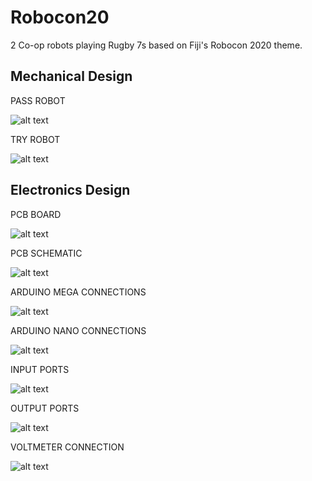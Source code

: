 # Robocon20
2 Co-op robots playing Rugby 7s based on Fiji's Robocon 2020 theme.

## Mechanical Design

PASS ROBOT

![alt text](https://github.com/mlhakimz/Robocon20/blob/main/Images/PR.PNG)

TRY ROBOT

![alt text](https://github.com/mlhakimz/Robocon20/blob/main/Images/TR.PNG)

## Electronics Design

PCB BOARD

![alt text](https://github.com/mlhakimz/Robocon20/blob/main/Images/pcb%20brd.PNG)

PCB SCHEMATIC

![alt text](https://github.com/mlhakimz/Robocon20/blob/main/Images/pcb%20sch.PNG)

ARDUINO MEGA CONNECTIONS

![alt text](https://github.com/mlhakimz/Robocon20/blob/main/Images/Arduino%20Mega%20connection.PNG)

ARDUINO NANO CONNECTIONS

![alt text](https://github.com/mlhakimz/Robocon20/blob/main/Images/Arduino%20Nano%20Connection.PNG)

INPUT PORTS

![alt text](https://github.com/mlhakimz/Robocon20/blob/main/Images/Input%20ports.PNG)

OUTPUT PORTS

![alt text](https://github.com/mlhakimz/Robocon20/blob/main/Images/Output%20ports.PNG)

VOLTMETER CONNECTION

![alt text](https://github.com/mlhakimz/Robocon20/blob/main/Images/Voltmeter%20connection.PNG)
